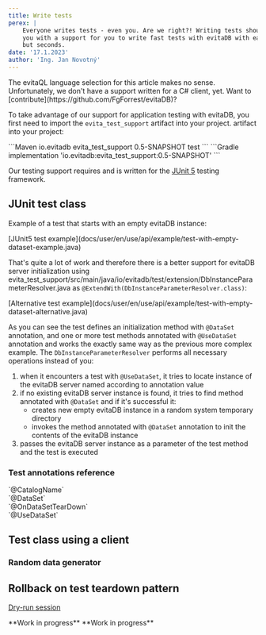 ```yaml
---
title: Write tests
perex: |
    Everyone writes tests - even you. Are we right?! Writing tests should be a pleasure and that's why we try to provide 
    you with a support for you to write fast tests with evitaDB with ease. Your integration test shouldn't take minutes 
    but seconds.
date: '17.1.2023'
author: 'Ing. Jan Novotný'
---
```


<LanguageSpecific to="evitaql">
The evitaQL language selection for this article makes no sense.
</LanguageSpecific>

<LanguageSpecific to="csharp">
Unfortunately, we don't have a support written for a C# client, yet. Want to
[contribute](https://github.com/FgForrest/evitaDB)?
</LanguageSpecific>

<LanguageSpecific to="java">

To take advantage of our support for application testing with evitaDB, you first need to import the `evita_test_support`
artifact into your project. artifact into your project:

<CodeTabs>
<CodeTabsBlock>
```Maven
<dependency>
    <groupId>io.evitadb</groupId>
    <artifactId>evita_test_support</artifactId>
    <version>0.5-SNAPSHOT</version>
    <scope>test</scope>
</dependency>
```
</CodeTabsBlock>
<CodeTabsBlock>
```Gradle
implementation 'io.evitadb:evita_test_support:0.5-SNAPSHOT'
```
</CodeTabsBlock>
</CodeTabs>

Our testing support requires and is written for the [JUnit 5](https://junit.org/junit5/docs/current/user-guide/) testing
framework.

## JUnit test class

Example of a test that starts with an empty evitaDB instance:

<SourceCodeTabs>
[JUnit5 test example](docs/user/en/use/api/example/test-with-empty-dataset-example.java)
</SourceCodeTabs>

That's quite a lot of work and therefore there is a better support for evitaDB server initialization using 
<SourceClass>evita_test_support/src/main/java/io/evitadb/test/extension/DbInstanceParameterResolver.java</SourceClass>
as `@ExtendWith(DbInstanceParameterResolver.class)`:

<SourceCodeTabs>
[Alternative test example](docs/user/en/use/api/example/test-with-empty-dataset-alternative.java)
</SourceCodeTabs>

[//]: # (TODO JNO - toto už je jinak)

As you can see the test defines an initialization method with `@DataSet` annotation, and one or more test methods
annotated with `@UseDataSet` annotation and works the exactly same way as the previous more complex example.
The `DbInstanceParameterResolver` performs all necessary operations instead of you:

1. when it encounters a test with `@UseDataSet`, it tries to locate instance of the evitaDB server named according 
   to annotation value
2. if no existing evitaDB server instance is found, it tries to find method annotated with `@DataSet` and if it's 
   successful it:
    - creates new empty evitaDB instance in a random system temporary directory
    - invokes the method annotated with `@DataSet` annotation to init the contents of the evitaDB instance
3. passes the evitaDB server instance as a parameter of the test method and the test is executed

### Test annotations reference

<dl>
    <dt>`@CatalogName`</dt>
    <dd></dd>
    <dt>`@DataSet`</dt>
    <dd></dd>
    <dt>`@OnDataSetTearDown`</dt>
    <dd></dd>
    <dt>`@UseDataSet`</dt>
    <dd></dd>
</dl>

## Test class using a client

### Random data generator

## Rollback on test teardown pattern

[Dry-run session](write-data.md#dry-run-session)

</LanguageSpecific>

<LanguageSpecific to="graphql">
**Work in progress**
</LanguageSpecific>

<LanguageSpecific to="rest">
**Work in progress**
</LanguageSpecific>